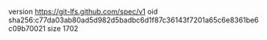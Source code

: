 version https://git-lfs.github.com/spec/v1
oid sha256:c77da03ab80ad5d982d5badbc6d1f87c36143f7201a65c6e8361be6c09b70021
size 1702
